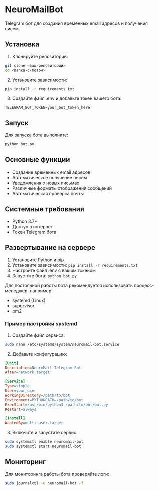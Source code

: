# NeuroMailBot

Telegram бот для создания временных email адресов и получения писем.

## Установка

1. Клонируйте репозиторий:
```bash
git clone <ваш-репозиторий>
cd <папка-с-ботом>
```

2. Установите зависимости:
```bash
pip install -r requirements.txt
```

3. Создайте файл .env и добавьте токен вашего бота:
```
TELEGRAM_BOT_TOKEN=your_bot_token_here
```

## Запуск

Для запуска бота выполните:
```bash
python bot.py
```

## Основные функции

- Создание временных email адресов
- Автоматическое получение писем
- Уведомления о новых письмах
- Различные форматы отображения сообщений
- Автоматическая проверка почты

## Системные требования

- Python 3.7+
- Доступ в интернет
- Токен Telegram бота

## Развертывание на сервере

1. Установите Python и pip
2. Установите зависимости: `pip install -r requirements.txt`
3. Настройте файл .env с вашим токеном
4. Запустите бота: `python bot.py`

Для постоянной работы бота рекомендуется использовать процесс-менеджер, например:
- systemd (Linux)
- supervisor
- pm2

### Пример настройки systemd

1. Создайте файл сервиса:
```bash
sudo nano /etc/systemd/system/neuromail-bot.service
```

2. Добавьте конфигурацию:
```ini
[Unit]
Description=NeuroMail Telegram Bot
After=network.target

[Service]
Type=simple
User=your_user
WorkingDirectory=/path/to/bot
Environment=PYTHONPATH=/path/to/bot
ExecStart=/usr/bin/python3 /path/to/bot/bot.py
Restart=always

[Install]
WantedBy=multi-user.target
```

3. Включите и запустите сервис:
```bash
sudo systemctl enable neuromail-bot
sudo systemctl start neuromail-bot
```

## Мониторинг

Для мониторинга работы бота проверяйте логи:
```bash
sudo journalctl -u neuromail-bot -f
``` 